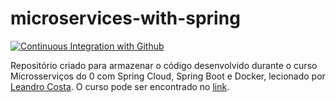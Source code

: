 # microservices-with-spring

[![Continuous Integration with Github](https://github.com/IgorMartinez/microservices-with-spring/actions/workflows/docker-publish.yml/badge.svg)](https://github.com/IgorMartinez/microservices-with-spring/actions/workflows/docker-publish.yml)

Repositório criado para armazenar o código desenvolvido durante o curso Microsserviços do 0 com Spring Cloud, Spring Boot e Docker, lecionado por [Leandro Costa](https://www.udemy.com/user/leandro-da-costa-goncalves/). O curso pode ser encontrado no [link](https://www.udemy.com/course/microservices-do-0-a-gcp-com-spring-boot-kubernetes-e-docker/).

